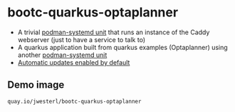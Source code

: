 # bootc-quarkus-optaplanner


- A trivial [podman-systemd unit](usr/share/containers/sytsemd/hello.container) that runs
  an instance of the Caddy webserver (just to have a service to talk to)
- A quarkus application built from quarkus examples (Optaplanner) using another [podman-systemd unit](usr/share/containers/sytsemd/quarkus-optaplanner.container)
- [Automatic updates enabled by default](usr/lib/systemd/system/autoupdate-host.timer)

## Demo image

`quay.io/jwesterl/bootc-quarkus-optaplanner`




